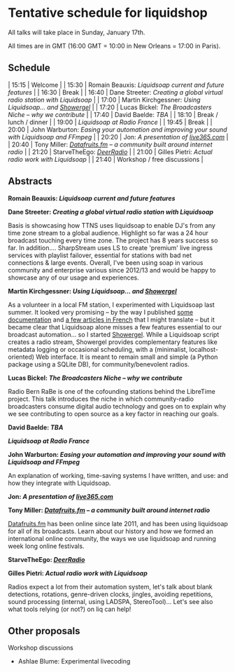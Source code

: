Tentative schedule for liquidshop
=================================

All talks will take place in Sunday, January 17th.

All times are in GMT (16:00 GMT = 10:00 in New Orleans = 17:00 in Paris).

Schedule
--------

| 15:15 | Welcome |
| 15:30 | Romain Beauxis: _Liquidsoap current and future features_ |
| 16:30 | Break |
| 16:40 | Dane Streeter: _Creating a global virtual radio station with Liquidsoap_ |
| 17:00 | Martin Kirchgessner: _Using Liquidsoap... and [Showergel](https://github.com/martinkirch/showergel)_ |
| 17:20 | Lucas	Bickel: _The Broadcasters Niche – why we contribute_ |
| 17:40 | David Baelde: _TBA_ |
| 18:10 | Break / lunch / dinner |
| 19:00 | _Liquidsoap at Radio France_ |
| 19:45 | Break |
| 20:00 | John Warburton: _Easing your automation and improving your sound with Liquidsoap and FFmpeg_ |
| 20:20 | Jon: _A presentation of [live365.com](http://live365.com)_ |
| 20:40 | Tony	Miller: _[Datafruits.fm](http://datafruits.fm/) – a community built around internet radio_ |
| 21:20 | StarveTheEgo: _[DeerRadio](https://www.youtube.com/watch?v=w5sXZDRdbBo)_ |
| 21:00 | Gilles Pietri: _Actual radio work with Liquidsoap_ |
| 21:40 | Workshop / free discussions |

Abstracts
---------

**Romain Beauxis: _Liquidsoap current and future features_**

**Dane Streeter: _Creating a global virtual radio station with Liquidsoap_**

Basis is showcasing how TTNS uses liquidsoap to enable DJ's from any time zone
stream to a global audience. Highlight so far was a 24 hour broadcast touching
every time zone. The project has 8 years success so far. In
addition.... SharpStream uses LS to create 'premium' live ingress services with
playlist failover, essential for stations with bad net connections & large
events. Overall, I've been using soap in various community and enterprise various
since 2012/13 and would be happy to showcase any of our usage and experiences.

**Martin Kirchgessner: _Using Liquidsoap... and [Showergel](https://github.com/martinkirch/showergel)_**

As a volunteer in a local FM station, I experimented with Liquidsoap last
summer. It looked very promising – by the way I published [some
documentation](https://www.liquidsoap.info/doc-dev/beets.html) and [a few
articles in French](https://martinkirch.github.io/tag/liquidsoap.html) that I
might translate – but it became clear that Liquidsoap alone misses a few
features essential to our broadcast automation... so I started
[Showergel](https://github.com/martinkirch/showergel). While a Liquidsoap
script creates a radio stream, Showergel provides complementary features like
metadata logging or occasional scheduling, with a (minimalist,
localhost-oriented) Web interface. It is meant to remain small and simple (a
Python package using a SQLite DB), for community/benevolent radios.

**Lucas	Bickel: _The Broadcasters Niche – why we contribute_**

Radio Bern RaBe is one of the cofounding stations behind the LibreTime
project. This talk introduces the niche in which community-radio broadcasters
consume digital audio technology and goes on to explain why we see contributing
to open source as a key factor in reaching our goals.

**David Baelde: _TBA_**

**_Liquidsoap at Radio France_**

**John Warburton: _Easing your automation and improving your sound with Liquidsoap and FFmpeg_**

An explanation of working, time-saving systems I have written, and use: and how
they integrate with Liquidsoap.

**Jon: _A presentation of [live365.com](http://live365.com)_**

**Tony	Miller: _[Datafruits.fm](http://datafruits.fm/) – a community built around internet radio_**

[Datafruits.fm](http://datafruits.fm/) has been online since late 2011, and has
been using liquidsoap for all of its broadcasts. Learn about our history and how
we formed an international online community, the ways we use liquidsoap and
running week long online festivals.

**StarveTheEgo: _[DeerRadio](https://www.youtube.com/watch?v=w5sXZDRdbBo)_**

**Gilles Pietri: _Actual radio work with Liquidsoap_**

Radios expect a lot from their automation system, let's talk about blank
detections, rotations, genre-driven clocks, jingles, avoiding repetitions, sound
processing (internal, using LADSPA, StereoTool)… Let's see also what tools
relying (or not?) on liq can help!

Other proposals
---------------

Workshop discussions

- Ashlae Blume: Experimental livecoding
